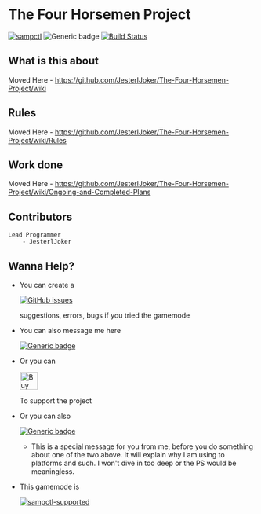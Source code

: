 # The Four Horsemen Project

[![sampctl](https://shields.southcla.ws/badge/sampctl-tfhm-2f2f2f.svg?style=for-the-badge)](https://github.com/JesterlJoker/The-Four-Horsemen-Project)
![Generic badge](https://img.shields.io/badge/Unreleased-v0.0.1a-blue.svg?style=for-the-badge)
[![Build Status](https://travis-ci.org/JesterlJoker/The-Four-Horsemen-Project.svg?branch=master)](https://travis-ci.org/JesterlJoker/The-Four-Horsemen-Project)
## What is this about

Moved Here - https://github.com/JesterlJoker/The-Four-Horsemen-Project/wiki

## Rules

Moved Here - https://github.com/JesterlJoker/The-Four-Horsemen-Project/wiki/Rules

## Work done

Moved Here - https://github.com/JesterlJoker/The-Four-Horsemen-Project/wiki/Ongoing-and-Completed-Plans
## Contributors
    Lead Programmer
        - JesterlJoker

## Wanna Help?
- You can create a 

    [![GitHub issues](https://img.shields.io/github/issues/JesterlJoker/The-Four-Horsemen-Project.svg?style=for-the-badge)](https://github.com/JesterlJoker/The-Four-Horsemen-Project/issues)

    suggestions, errors, bugs if you tried the gamemode
- You can also message me here

    [![Generic badge](https://img.shields.io/badge/SAMP-JesterlJoker-blue.svg?style=for-the-badge)](http://forum.sa-mp.com/member.php?u=256400)

- Or you can

    <a href='https://ko-fi.com/P5P8BW2D' target='_blank'><img height='36' style='border:0px;height:36px;' src='https://az743702.vo.msecnd.net/cdn/kofi2.png?v=0' border='0' alt='Buy Me a Coffee at ko-fi.com' /></a>

    To support the project

- Or you can also

    [![Generic badge](https://img.shields.io/badge/Patreon-PS-red.svg?style=for-the-badge)](https://www.patreon.com/posts/four-horsemen-18300905)

    - This is a special message for you from me, before you do something about one of the two above. It will explain why I am using to platforms and such. I won't dive in too deep or the PS would be meaningless.

- This gamemode is

    [![sampctl-supported](https://shields.southcla.ws/badge/sampctl-supported-2f2f2f.svg?style=for-the-badge)](http://bit.ly/sampctl) 